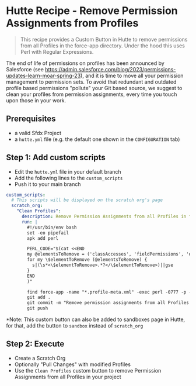 # Hutte Recipe - Remove Permission Assignments from Profiles

> This recipe provides a Custom Button in Hutte to remove permissions from all Profiles in the force-app directory. Under the hood this uses Perl with Regular Expressions.

The end of life of permissions on profiles has been announced by Salesforce (see https://admin.salesforce.com/blog/2023/permissions-updates-learn-moar-spring-23), and it is time to move all your permission management to permission sets. To avoid that redundant and outdated profile based permissions "pollute" your Git based source, we suggest to clean your profiles from permission assignments, every time you touch upon those in your work.

## Prerequisites

- a valid Sfdx Project
- a `hutte.yml` file (e.g. the default one shown in the `CONFIGURATION` tab)

## Step 1: Add custom scripts

- Edit the `hutte.yml` file in your default branch
- Add the following lines to the `custom_scripts`
- Push it to your main branch

```yaml
custom_scripts:
  # This scripts will be displayed on the scratch org's page
  scratch_org:
    "Clean Profiles":
      description: Remove Permission Assignments from all Profiles in force-app
      run: |
        #!/usr/bin/env bash
        set -eo pipefail
        apk add perl

        PERL_CODE="$(cat <<END
        my @elementsToRemove = ('classAccesses', 'fieldPermissions', 'objectPermissions', 'pageAccesses', 'tabVisibilities', 'userPermissions');
        for my \$elementToRemove (@elementsToRemove) {
          s|(\s*<\$elementToRemove>.*?</\$elementToRemove>)||gse
        }
        END
        )"

        find force-app -name "*.profile-meta.xml" -exec perl -0777 -p -i -e "$PERL_CODE" {} +
        git add .
        git commit -m "Remove permission assignments from all Profiles included in your project"
        git push
```

\*Note: This custom button can also be added to sandboxes page in Hutte, for that, add the button to `sandbox` instead of `scratch_org`

## Step 2: Execute

- Create a Scratch Org
- Optionally "Pull Changes" with modified Profiles
- Use the `Clean Profiles` custom button to remove Permission Assignments from all Profiles in your project
